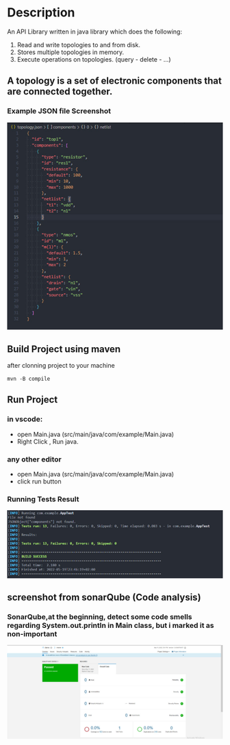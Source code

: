 # Description

An API Library written in java library which does the following:

1. Read and write topologies to and from disk.
2. Stores multiple topologies in memory.
3. Execute operations on topologies. (query - delete - ...)

## A topology is a set of electronic components that are connected together.

### Example JSON file Screenshot

![jsonfileexample](screenshots/1.jpg)

## Build Project using maven

after clonning project to your machine

```
mvn -B compile
```

## Run Project

### in vscode:

- open Main.java (src/main/java/com/example/Main.java)
- Right Click , Run java.

### any other editor

- open Main.java (src/main/java/com/example/Main.java)
- click run button

### Running Tests Result

![testsResult](screenshots/3.jpg)

## screenshot from sonarQube (Code analysis)

### SonarQube,at the beginning, detect some code smells regarding System.out.println in Main class, but i marked it as non-important

![SonarQube](screenshots/2.jpg)
